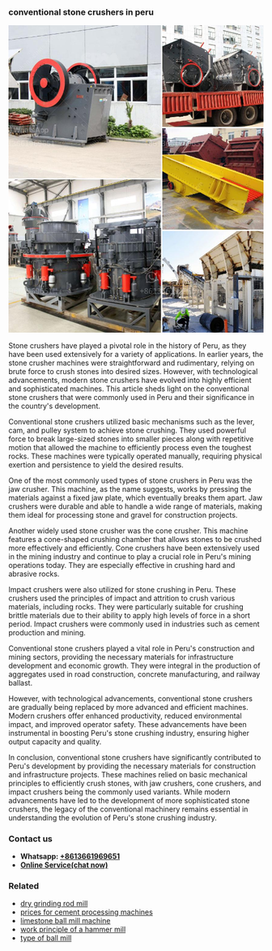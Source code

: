 <h3>conventional stone crushers in peru</h3><img src='1708497407.jpg' alt=''><p>Stone crushers have played a pivotal role in the history of Peru, as they have been used extensively for a variety of applications. In earlier years, the stone crusher machines were straightforward and rudimentary, relying on brute force to crush stones into desired sizes. However, with technological advancements, modern stone crushers have evolved into highly efficient and sophisticated machines. This article sheds light on the conventional stone crushers that were commonly used in Peru and their significance in the country's development.</p><p>Conventional stone crushers utilized basic mechanisms such as the lever, cam, and pulley system to achieve stone crushing. They used powerful force to break large-sized stones into smaller pieces along with repetitive motion that allowed the machine to efficiently process even the toughest rocks. These machines were typically operated manually, requiring physical exertion and persistence to yield the desired results.</p><p>One of the most commonly used types of stone crushers in Peru was the jaw crusher. This machine, as the name suggests, works by pressing the materials against a fixed jaw plate, which eventually breaks them apart. Jaw crushers were durable and able to handle a wide range of materials, making them ideal for processing stone and gravel for construction projects.</p><p>Another widely used stone crusher was the cone crusher. This machine features a cone-shaped crushing chamber that allows stones to be crushed more effectively and efficiently. Cone crushers have been extensively used in the mining industry and continue to play a crucial role in Peru's mining operations today. They are especially effective in crushing hard and abrasive rocks.</p><p>Impact crushers were also utilized for stone crushing in Peru. These crushers used the principles of impact and attrition to crush various materials, including rocks. They were particularly suitable for crushing brittle materials due to their ability to apply high levels of force in a short period. Impact crushers were commonly used in industries such as cement production and mining.</p><p>Conventional stone crushers played a vital role in Peru's construction and mining sectors, providing the necessary materials for infrastructure development and economic growth. They were integral in the production of aggregates used in road construction, concrete manufacturing, and railway ballast.</p><p>However, with technological advancements, conventional stone crushers are gradually being replaced by more advanced and efficient machines. Modern crushers offer enhanced productivity, reduced environmental impact, and improved operator safety. These advancements have been instrumental in boosting Peru's stone crushing industry, ensuring higher output capacity and quality.</p><p>In conclusion, conventional stone crushers have significantly contributed to Peru's development by providing the necessary materials for construction and infrastructure projects. These machines relied on basic mechanical principles to efficiently crush stones, with jaw crushers, cone crushers, and impact crushers being the commonly used variants. While modern advancements have led to the development of more sophisticated stone crushers, the legacy of the conventional machinery remains essential in understanding the evolution of Peru's stone crushing industry.</p><h3>Contact us</h3><ul><li><strong>Whatsapp:&nbsp;<a href="https://wa.me/8613661969651">+8613661969651</a></strong></li><li><a href="https://swt.shibang-china.com/?git&amp;zhl&amp;conventional stone crushers in peru"><strong>Online Service(chat now)</strong></a></li></ul><h3>Related</h3><ul><li><a href='dry grinding rod mill.md'>dry grinding rod mill</a></li><li><a href='prices for cement processing machines.md'>prices for cement processing machines</a></li><li><a href='limestone ball mill machine.md'>limestone ball mill machine</a></li><li><a href='work principle of a hammer mill.md'>work principle of a hammer mill</a></li><li><a href='type of ball mill.md'>type of ball mill</a></li></ul>